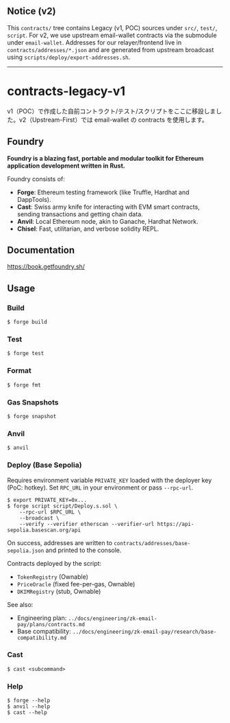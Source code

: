 ## Notice (v2)

This `contracts/` tree contains Legacy (v1, POC) sources under `src/`, `test/`, `script`. For v2, we use upstream email-wallet contracts via the submodule under `email-wallet`. Addresses for our relayer/frontend live in `contracts/addresses/*.json` and are generated from upstream broadcast using `scripts/deploy/export-addresses.sh`.

---

# contracts-legacy-v1

v1（POC）で作成した自前コントラクト/テスト/スクリプトをここに移設しました。v2（Upstream-First）では email-wallet の contracts を使用します。


## Foundry

**Foundry is a blazing fast, portable and modular toolkit for Ethereum application development written in Rust.**

Foundry consists of:

- **Forge**: Ethereum testing framework (like Truffle, Hardhat and DappTools).
- **Cast**: Swiss army knife for interacting with EVM smart contracts, sending transactions and getting chain data.
- **Anvil**: Local Ethereum node, akin to Ganache, Hardhat Network.
- **Chisel**: Fast, utilitarian, and verbose solidity REPL.

## Documentation

https://book.getfoundry.sh/

## Usage

### Build

```shell
$ forge build
```

### Test

```shell
$ forge test
```

### Format

```shell
$ forge fmt
```

### Gas Snapshots

```shell
$ forge snapshot
```

### Anvil

```shell
$ anvil
```

### Deploy (Base Sepolia)

Requires environment variable `PRIVATE_KEY` loaded with the deployer key (PoC: hotkey). Set `RPC_URL` in your environment or pass `--rpc-url`.

```shell
$ export PRIVATE_KEY=0x...
$ forge script script/Deploy.s.sol \
    --rpc-url $RPC_URL \
    --broadcast \
    --verify --verifier etherscan --verifier-url https://api-sepolia.basescan.org/api
```

On success, addresses are written to `contracts/addresses/base-sepolia.json` and printed to the console.

Contracts deployed by the script:
- `TokenRegistry` (Ownable)
- `PriceOracle` (fixed fee-per-gas, Ownable)
- `DKIMRegistry` (stub, Ownable)

See also:
- Engineering plan: `../docs/engineering/zk-email-pay/plans/contracts.md`
- Base compatibility: `../docs/engineering/zk-email-pay/research/base-compatibility.md`

### Cast

```shell
$ cast <subcommand>
```

### Help

```shell
$ forge --help
$ anvil --help
$ cast --help
```
